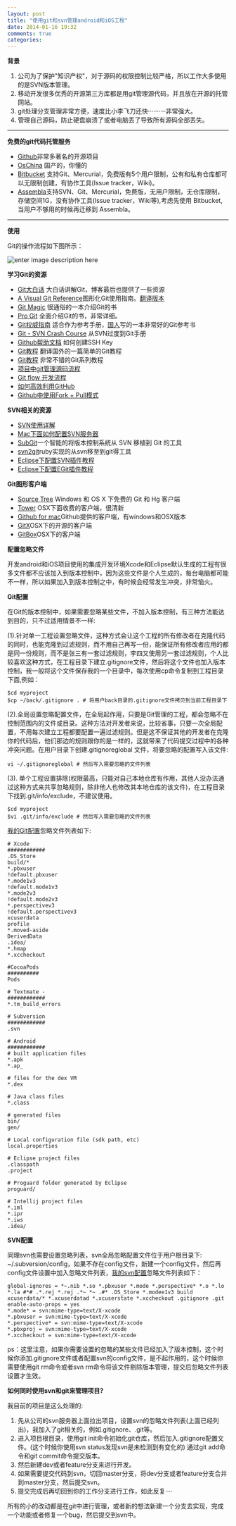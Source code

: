 ```yaml
---
layout: post
title: "使用git和svn管理android和iOS工程"
date: 2014-01-16 19:32
comments: true
categories: 
---
```


**背景**

 1. 公司为了保护"知识产权"，对于源码的权限控制比较严格，所以工作大多使用的是SVN版本管理。
 2. 移动开发很多优秀的开源第三方库都是用git管理源代码，并且放在开源的托管网站。
 3. git处理分支管理非常方便，速度比小李飞刀还快··········非常强大。
 4. 管理自己源码，防止硬盘崩溃了或者电脑丢了导致所有源码全部丢失。

---

**免费的git代码托管服务**

 - [Github][1]非常多著名的开源项目
 - [OsChina][2] 国产的，你懂的
 - [Bitbucket][3] 支持Git、Mercurial，免费版有5个用户限制，公有和私有仓库都可以无限制创建，有协作工具(Issue tracker，Wiki)。
 - [Assembla][4]支持SVN、Git、Mercurial，免费版，无用户限制，无仓库限制，存储空间1G，没有协作工具(Issue tracker，Wiki等),考虑先使用 Bitbucket, 当用户不够用的时候再迁移到 Assembla。

---

**使用**

Git的操作流程如下图所示：

![enter image description here][5]

**学习Git的资源**

 - [Git大白话][6] 大白话讲解Git，博客最后也提供了一些资源
 - [A Visual Git Reference][7]图形化Git使用指南。[翻译版本][8]
 - [Git Magic][9] 很通俗的一本介绍Git的书 
 - [Pro Git][10]  全面介绍Git的书，非常详细。 
 - [Git权威指南][11] 适合作为参考手册，[国人][12]写的一本非常好的Git参考书
 - [Git - SVN Crash Course][13] 从SVN过度到Git手册
 - [Github帮助文档][14] 如何创建SSH Key
 - [Git教程][15] 翻译国外的一篇简单的Git教程
 - [Git教程][33] 非常不错的Git系列教程
 - [项目中git管理源码流程][16]
 - [Git flow 开发流程][17]
 - [如何高效利用GitHub][18]
 - [Github中使用Fork + Pull模式][19]


**SVN相关的资源**

 - [SVN使用详解][20]
 - [Mac下面如何配置SVN服务器][21]
 - [SubGit][22]一个智能的将版本控制系统从 SVN 移植到 Git 的工具
 - [svn2git][23]ruby实现的从svn移至到git得工具
 - [Eclipse下配置SVN插件教程][24]
 - [Eclipse下配置EGit插件教程][25]
 


**Git图形客户端**

 - [Source Tree][26] Windows 和 OS X 下免费的 Git 和 Hg 客户端
 - [Tower][27] OSX下面收费的客户端，很清新
 - [Github for mac][28]Github提供的客户端，有windows和OSX版本
 - [GitX][29]OSX下的开源的客户端
 - [GitBox][30]OSX下的客户端

**配置忽略文件**

开发android和iOS项目使用的集成开发环境Xcode和Eclipse默认生成的工程有很多文件都不应该加入到版本控制中，因为这些文件是个人生成的，每台电脑都可能不一样，所以如果加入到版本控制之中，有时候会经常发生冲突，非常恼火。

**Git配置**

在Git的版本控制中，如果需要忽略某些文件，不加入版本控制，有三种方法能达到目的，只不过适用情景不一样:

(1).针对单一工程设置忽略文件，这种方式会让这个工程的所有修改者在克隆代码的同时，也能克隆到过滤规则，而不用自己再写一份，能保证所有修改者应用的都是同一份规则，而不是张三有一套过滤规则，李四又使用另一套过滤规则，个人比较喜欢这种方式，在工程目录下建立.gitignore文件，然后将这个文件也加入版本控制，我一般将这个文件保存我的一个目录中，每次使用cp命令复制到工程目录下面,例如：

    $cd myproject
    $cp ~/back/.gitignore . # 将用户back目录的.gitignore文件拷贝到当前工程目录下

(2).全局设置忽略配置文件，在全局起作用，只要是Git管理的工程，都会忽略不在控制范围内的文件或目录。这种方法对开发者来说，比较省事，只要一次全局配置，不用每次建立工程都要配置一遍过滤规则。但是这不保证其他的开发者在克隆你的代码后，他们那边的规则跟你的是一样的，这就带来了代码提交过程中的各种冲突问题。在用户目录下创建.gitignoreglobal 文件，将要忽略的配置写入该文件:

    vi ~/.gitignoreglobal # 然后写入需要忽略的文件列表


(3). 单个工程设置排除(权限最高，只能对自己本地仓库有作用，其他人没办法通过这种方式来共享忽略规则，除非他人也修改其本地仓库的该文件)，在工程目录下找到.git/info/exclude，不建议使用。

    $cd myproject
    $vi .git/info/exclude # 然后写入需要忽略的文件列表

[我的Git配置][31]忽略文件列表如下:

    # Xcode 
    ############
    .DS_Store
    build/*
    *.pbxuser
    !default.pbxuser
    *.mode1v3
    !default.mode1v3
    *.mode2v3
    !default.mode2v3
    *.perspectivev3
    !default.perspectivev3
    xcuserdata
    profile
    *.moved-aside
    DerivedData
    .idea/
    *.hmap
    *.xccheckout
    
    #CocoaPods
    ##########
    Pods
    
    # Textmate -
    ############
    *.tm_build_errors
    
    # Subversion
    ############
    .svn
    
    # Android
    ############
    # built application files
    *.apk
    *.ap_
    
    # files for the dex VM
    *.dex
    
    # Java class files
    *.class
    
    # generated files
    bin/
    gen/
    
    # Local configuration file (sdk path, etc)
    local.properties
    
    # Eclipse project files
    .classpath
    .project
    
    # Proguard folder generated by Eclipse
    proguard/
    
    # Intellij project files
    *.iml
    *.ipr
    *.iws
    .idea/

**SVN配置**

同理svn也需要设置忽略列表，svn全局忽略配置文件位于用户根目录下:  ~/.subversion/config，如果不存在config文件，新建一个config文件，然后再config文件设置中加入忽略文件列表，[我的svn配置][32]忽略文件列表如下：

    global-ignores = *~.nib *.so *.pbxuser *.mode *.perspective* *.o *.lo *.la #*# .*.rej *.rej .*~ *~ .#* .DS_Store *.modee1v3 build xcuserdata/* *.xcuserdatad *.xcuserstate *.xccheckout .gitignore .git
    enable-auto-props = yes
    *.mode* = svn:mime-type=text/X-xcode
    *.pbxuser = svn:mime-type=text/X-xcode
    *.perspective* = svn:mime-type=text/X-xcode
    *.pbxproj = svn:mime-type=text/X-xcode
    *.xccheckout = svn:mime-type=text/X-xcode

ps：这里注意，如果你需要设置的忽略的某些文件已经加入了版本控制，这个时候你添加.gitignore文件或者配置svn的config文件，是不起作用的，这个时候你需要使用git rm命令或者svn rm命令将该文件剔除版本管理，提交后忽略文件列表设置才生效。

**如何同时使用svn和git来管理项目?**

我目前的项目是这么处理的:

 1. 先从公司的svn服务器上面拉出项目，设置svn的忽略文件列表(上面已经列出)，我加入了git相关的，例如.gitignore、.git等。
 2. 进入项目根目录，使用git init命令初始化git仓库，然后加入.gitignore配置文件。(这个时候你使用svn
    status发现svn是未检测到有变化的) 通过git add命令和git commit命令提交版本。
 3. 然后新建dev或者feature分支来进行开发。
 4. 如果需要提交代码到svn，切回master分支，将dev分支或者feature分支合并到master分支，然后提交svn。
 5. 提交完成后再切回到你的工作分支进行工作，如此反复····

所有的小的改动都是在git中进行管理，或者新的想法新建一个分支去实现，完成一个功能或者修复一个bug，然后提交到svn中。


  [1]: https://github.com/
  [2]: http://git.oschina.net/
  [3]: https://bitbucket.org/
  [4]: http://www.assembla.com/
  [5]: http://i.stack.imgur.com/MgaV9.png
  [6]: http://rogerdudler.github.io/git-guide/index.zh.html
  [7]: http://marklodato.github.io/visual-git-guide/index-en.html
  [8]: http://marklodato.github.io/visual-git-guide/index-zh-cn.html
  [9]: http://www-cs-students.stanford.edu/~blynn/gitmagic/intl/zh_cn/
  [10]: http://git-scm.com/book/zh
  [11]: http://www.worldhello.net/
  [12]: http://www.worldhello.net/
  [13]: http://git.or.cz/course/svn.html
  [14]: https://help.github.com/articles/generating-ssh-keys
  [15]: http://www.cnblogs.com/zhangjing230/archive/2012/05/09/2489745.html
  [16]: http://danielxu.github.io/blog/2013/02/18/git-simple-workflow/
  [17]: http://ihower.tw/blog/archives/5140
  [18]: http://www.yangzhiping.com/tech/github.html
  [19]: http://www.worldhello.net/gotgithub/04-work-with-others/010-fork-and-pull.html
  [20]: http://www.cocoachina.com/bbs/read.php?tid=112069
  [21]: http://www.cnblogs.com/onlyfu/archive/2012/05/08/2489814.html
  [22]: http://subgit.com/documentation/index.html
  [23]: https://github.com/nirvdrum/svn2git
  [24]: http://www.cnblogs.com/chencidi/articles/1904781.html
  [25]: http://blog.csdn.net/luckarecs/article/details/7427605
  [26]: http://sourcetreeapp.com/
  [27]: http://www.git-tower.com/
  [28]: http://mac.github.com/
  [29]: http://gitx.laullon.com/
  [30]: https://itunes.apple.com/gb/app/gitbox/id403388357?mt=12
  [31]: https://gist.github.com/jackyzonewen/7262190
  [32]: https://gist.github.com/jackyzonewen/8119689/edit
  [33]: http://www.liaoxuefeng.com/wiki/0013739516305929606dd18361248578c67b8067c8c017b000
